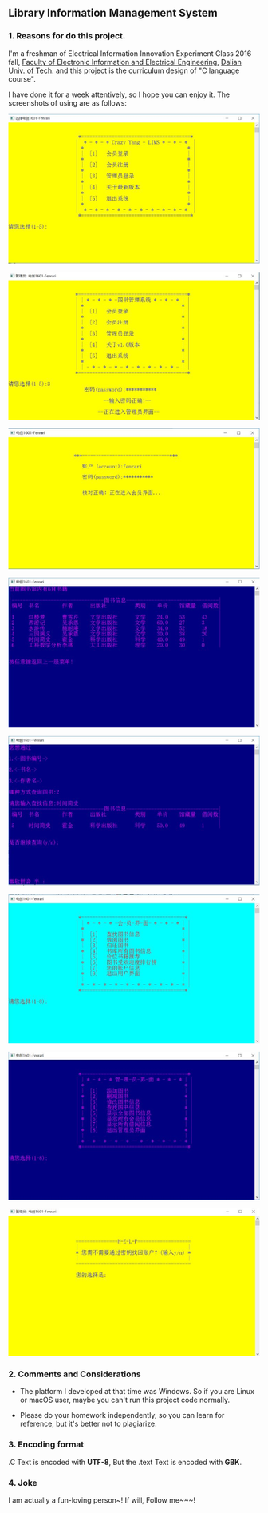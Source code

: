 ## Library Information Management System

### 1. Reasons for do this project.

I'm a freshman of Electrical Information Innovation Experiment Class 2016 fall, [Faculty of Electronic Information and Electrical Engineering](http://ee.dlut.edu.cn/en_.htm), [Dalian Univ. of Tech.](http://en.dlut.edu.cn/) and this project is the curriculum design of "C language course". 

I have done it for a week attentively, so I hope you can enjoy it. The screenshots of using are as follows: 

![1](https://raw.githubusercontent.com/fuujiro/pictures/master/LIMS/1.jpeg)

![2](https://raw.githubusercontent.com/fuujiro/pictures/master/LIMS/2.jpeg)

![3](https://raw.githubusercontent.com/fuujiro/pictures/master/LIMS/3.jpeg)

![4](https://raw.githubusercontent.com/fuujiro/pictures/master/LIMS/4.jpeg)

![5](https://raw.githubusercontent.com/fuujiro/pictures/master/LIMS/5.jpeg)

![6](https://raw.githubusercontent.com/fuujiro/pictures/master/LIMS/6.jpeg)

![7](https://raw.githubusercontent.com/fuujiro/pictures/master/LIMS/7.jpeg)

![8](https://raw.githubusercontent.com/fuujiro/pictures/master/LIMS/8.jpeg)

### 2. Comments and Considerations

* The platform I developed at that time was Windows. So if you are Linux or macOS user, maybe you can't run this project code normally. 

* Please do your homework independently, so you can learn for reference, but it's better not to plagiarize.

### 3. Encoding format

.C Text is encoded with **UTF-8**, But the .text Text is encoded with **GBK**. 

### 4. Joke
I am actually a fun-loving person~! If will, Follow me~~~!